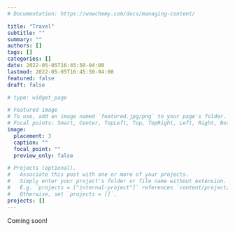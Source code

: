 ```yaml
---
# Documentation: https://wowchemy.com/docs/managing-content/

title: "Travel"
subtitle: ""
summary: ""
authors: []
tags: []
categories: []
date: 2022-05-05T16:45:50-04:00
lastmod: 2022-05-05T16:45:50-04:00
featured: false
draft: false

# type: widget_page

# Featured image
# To use, add an image named `featured.jpg/png` to your page's folder.
# Focal points: Smart, Center, TopLeft, Top, TopRight, Left, Right, BottomLeft, Bottom, BottomRight.
image:
  placement: 3
  caption: ""
  focal_point: ""
  preview_only: false

# Projects (optional).
#   Associate this post with one or more of your projects.
#   Simply enter your project's folder or file name without extension.
#   E.g. `projects = ["internal-project"]` references `content/project/deep-learning/index.md`.
#   Otherwise, set `projects = []`.
projects: []
---
```


Coming soon!